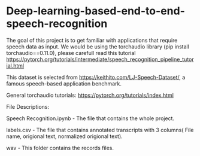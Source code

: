 # Deep-learning-based-end-to-end-speech-recognition
The goal of this project is to get familiar with applications that require speech data as input.
We would be using the torchaudio library (pip install torchaudio==0.11.0), please carefull read this tutorial https://pytorch.org/tutorials/intermediate/speech_recognition_pipeline_tutorial.html

This dataset is selected from https://keithito.com/LJ-Speech-Dataset/, a famous speech-based application benchmark.

General torchaudio tutorials: https://pytorch.org/tutorials/index.html


File Descriptions:

Speech Recognition.ipynb - The file that contains the whole project.

labels.csv - The file that contains annotated transcripts with 3 columns( File name, origional text, normalized origional text).

wav - This folder contains the records files.
